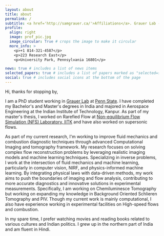 ```yaml
---
layout: about
title: about
permalink: /
subtitle: <a href='http://samgrauer.ca/'>Affiliations</a>. Grauer Lab - Pennsylvania State University
profile:
  align: right
  image: prof_pic.jpg
  image_circular: True # crops the image to make it circular
  more_info: >
    <p>+1 814-321-4587</p>
    <p>223 Research East</p>
    <p>University Park, Pennsylvania 16801</p>

news: true # includes a list of news items
selected_papers: true # includes a list of papers marked as "selected={true}"
social: true # includes social icons at the bottom of the page
---
```


Hi, thanks for stopping by,

I am a PhD student working in [Grauer Lab](http://samgrauer.ca/) at [Penn State](https://www.me.psu.edu/). I have completed my Bachelor's and Master's degrees in India and majored in Aerospace Engineering at the Indian Institute of Technology, Kanpur. As part of my master's thesis, I worked on Rarefied Flow at [Non-equilibrium Flow Simulation (NFS) Laboratory, IITK](https://home.iitk.ac.in/~rkm/) and have also worked on supersonic flows.

As part of my current research, I'm working to improve fluid mechanics and combustion diagnostic techniques through advanced Computational Imaging and tomography framework. My research focuses on solving complex flow reconstruction problems by leveraging realistic imaging models and machine learning techniques. Specializing in inverse problems, I work at the intersection of fluid mechanics and machine learning, particularly in computer vision, NIRF, and physics-informed machine learning. By integrating physical laws with data-driven methods, my work aims to push the boundaries of imaging and flow analysis, contributing to more accurate diagnostics and innovative solutions in experimental measurements. Specifically, I am working on Chemiluminesce Tomography but working on expanding my knowledge in Background Oriented Schlieren Tomography and PIV. Though my current work is mainly computational, I also have experience working in experimental facilities on High-speed flows and combustion.   

In my spare time, I prefer watching movies and reading books related to various cultures and Indian politics. I grew up in the northern part of India and am fluent in Hindi. 
